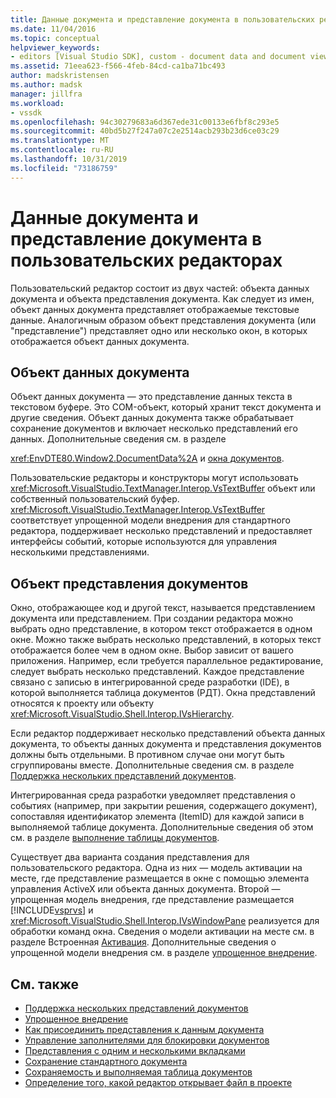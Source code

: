 ```yaml
---
title: Данные документа и представление документа в пользовательских редакторах | Документация Майкрософт
ms.date: 11/04/2016
ms.topic: conceptual
helpviewer_keywords:
- editors [Visual Studio SDK], custom - document data and document view
ms.assetid: 71eea623-f566-4feb-84cd-ca1ba71bc493
author: madskristensen
ms.author: madsk
manager: jillfra
ms.workload:
- vssdk
ms.openlocfilehash: 94c30279683a6d367ede31c00133e6fbf8c293e5
ms.sourcegitcommit: 40bd5b27f247a07c2e2514acb293b23d6ce03c29
ms.translationtype: MT
ms.contentlocale: ru-RU
ms.lasthandoff: 10/31/2019
ms.locfileid: "73186759"
---
```

# <a name="document-data-and-document-view-in-custom-editors"></a>Данные документа и представление документа в пользовательских редакторах
Пользовательский редактор состоит из двух частей: объекта данных документа и объекта представления документа. Как следует из имен, объект данных документа представляет отображаемые текстовые данные. Аналогичным образом объект представления документа (или "представление") представляет одно или несколько окон, в которых отображается объект данных документа.

## <a name="document-data-object"></a>Объект данных документа
 Объект данных документа — это представление данных текста в текстовом буфере. Это COM-объект, который хранит текст документа и другие сведения. Объект данных документа также обрабатывает сохранение документов и включает несколько представлений его данных. Дополнительные сведения см. в разделе

 <xref:EnvDTE80.Window2.DocumentData%2A> и [окна документов](../extensibility/internals/document-windows.md).

 Пользовательские редакторы и конструкторы могут использовать <xref:Microsoft.VisualStudio.TextManager.Interop.VsTextBuffer> объект или собственный пользовательский буфер. <xref:Microsoft.VisualStudio.TextManager.Interop.VsTextBuffer> соответствует упрощенной модели внедрения для стандартного редактора, поддерживает несколько представлений и предоставляет интерфейсы событий, которые используются для управления несколькими представлениями.

## <a name="document-view-object"></a>Объект представления документов
 Окно, отображающее код и другой текст, называется представлением документа или представлением. При создании редактора можно выбрать одно представление, в котором текст отображается в одном окне. Можно также выбрать несколько представлений, в которых текст отображается более чем в одном окне. Выбор зависит от вашего приложения. Например, если требуется параллельное редактирование, следует выбрать несколько представлений. Каждое представление связано с записью в интегрированной среде разработки (IDE), в которой выполняется таблица документов (РДТ). Окна представлений относятся к проекту или объекту <xref:Microsoft.VisualStudio.Shell.Interop.IVsHierarchy>.

 Если редактор поддерживает несколько представлений объекта данных документа, то объекты данных документа и представления документов должны быть отдельными. В противном случае они могут быть сгруппированы вместе. Дополнительные сведения см. в разделе [Поддержка нескольких представлений документов](../extensibility/supporting-multiple-document-views.md).

 Интегрированная среда разработки уведомляет представления о событиях (например, при закрытии решения, содержащего документ), сопоставляя идентификатор элемента (ItemID) для каждой записи в выполняемой таблице документа. Дополнительные сведения об этом см. в разделе [выполнение таблицы документов](../extensibility/internals/running-document-table.md).

 Существует два варианта создания представления для пользовательского редактора. Одна из них — модель активации на месте, где представление размещается в окне с помощью элемента управления ActiveX или объекта данных документа. Второй — упрощенная модель внедрения, где представление размещается [!INCLUDE[vsprvs](../code-quality/includes/vsprvs_md.md)] и <xref:Microsoft.VisualStudio.Shell.Interop.IVsWindowPane> реализуется для обработки команд окна. Сведения о модели активации на месте см. в разделе Встроенная [Активация](../extensibility/in-place-activation.md). Дополнительные сведения о упрощенной модели внедрения см. в разделе [упрощенное внедрение](../extensibility/simplified-embedding.md).

## <a name="see-also"></a>См. также

- [Поддержка нескольких представлений документов](../extensibility/supporting-multiple-document-views.md)
- [Упрощенное внедрение](../extensibility/simplified-embedding.md)
- [Как присоединить представления к данным документа](../extensibility/how-to-attach-views-to-document-data.md)
- [Управление заполнителями для блокировки документов](../extensibility/document-lock-holder-management.md)
- [Представления с одним и несколькими вкладками](../extensibility/single-and-multi-tab-views.md)
- [Сохранение стандартного документа](../extensibility/internals/saving-a-standard-document.md)
- [Сохраняемость и выполняемая таблица документов](../extensibility/internals/persistence-and-the-running-document-table.md)
- [Определение того, какой редактор открывает файл в проекте](../extensibility/internals/determining-which-editor-opens-a-file-in-a-project.md)